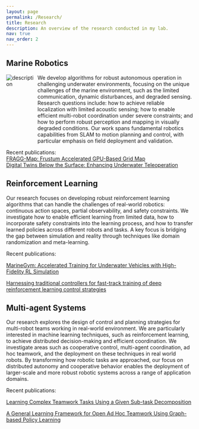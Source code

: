 ```yaml
---
layout: page
permalink: /Research/
title: Research
description: An overview of the research conducted in my lab. 
nav: true
nav_order: 2
---
```



## Marine Robotics

<div style="display: flex; align-items: start;">
    <img src="assets/img/image.jpg" alt="description" style="margin-right: 10px;">
    <div>
        We develop algorithms for robust autonomous operation in challenging underwater environments, focusing on the unique challenges of the marine environment, such as the limited communication, dynamic disturbances, and degraded sensing. Research questions include: how to achieve reliable localization with limited acoustic sensing; how to enable efficient multi-robot coordination under severe constraints; and how to perform robust perception and mapping in visually degraded conditions. Our work spans fundamental robotics capabilities from SLAM to motion planning and control, with particular emphasis on field deployment and validation.
    </div>
</div>


Recent publications:   
[FRAGG-Map: Frustum Accelerated GPU-Based Grid Map](https://ieeexplore.ieee.org/abstract/document/10801590)  
[Digital Twins Below the Surface: Enhancing Underwater Teleoperation](https://arxiv.org/abs/2402.07556)  

## Reinforcement Learning

Our research focuses on developing robust reinforcement learning algorithms that can handle the challenges of real-world robotics: continuous action spaces, partial observability, and safety constraints. We investigate how to enable efficient learning from limited data, how to incorporate safety constraints into the learning process, and how to transfer learned policies across different robots and tasks. A key focus is bridging the gap between simulation and reality through techniques like domain randomization and meta-learning.

Recent publications:

[MarineGym: Accelerated Training for Underwater Vehicles with High-Fidelity RL Simulation](https://arxiv.org/abs/2410.14117)

[Harnessing traditional controllers for fast-track training of deep reinforcement learning control strategies](https://www.tandfonline.com/doi/full/10.1080/20464177.2024.2367276)

## Multi-agent Systems

Our research explores the design of control and planning strategies for multi-robot teams working in real-world environment. We are particularly interested in machine learning techniques, such as reinforcement learning, to achieve distributed decision-making and efficient coordination. We investigate areas such as cooperative control, multi-agent coordination, ad hoc teamwork, and the deployment on these techniques in real world robots. By transforming how robotic tasks are approached, our focus on distributed autonomy and cooperative behavior enables the deployment of larger-scale and more robust robotic systems across a range of application domains.

Recent publications:

[Learning Complex Teamwork Tasks Using a Given Sub-task
Decomposition](https://www.ifaamas.org/Proceedings/aamas2024/pdfs/p598.pdf)

[A General Learning Framework for Open Ad Hoc Teamwork Using Graph-based Policy Learning](https://www.jmlr.org/papers/v24/22-099.html)